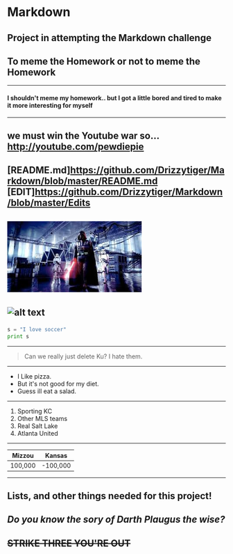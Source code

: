 # Markdown
Project in attempting the Markdown challenge
---
## To meme the Homework or not to meme the Homework
---
#### I shouldn't meme my homework.. but I got a little bored and tired to make it more interesting for myself
---
we must win the Youtube war so...
 <http://youtube.com/pewdiepie>
---
[README.md]<https://github.com/Drizzytiger/Markdown/blob/master/README.md>
[EDIT]<https://github.com/Drizzytiger/Markdown/blob/master/Edits>
---
![alt text](https://github.com/Drizzytiger/Markdown/blob/master/STW2.jpg?raw=true)
---
![alt text](https://encrypted-tbn0.gstatic.com/images?q=tbn:ANd9GcSAldx-RkPS68Ood1_uaRm16TsJgIgDTS-fWvtXomzd8PQXAhmTdg)
---
```python
s = "I love soccer"
print s
```
---
> Can we really just delete Ku? 
> I hate them.
---
* I Like pizza.
* But it's not good for my diet.
* Guess ill eat a salad.
---
1. Sporting KC
2. Other MLS teams
3. Real Salt Lake
4. Atlanta United
---
| Mizzou | Kansas |
|--------|--------|
|100,000 |-100,000|
---
**Lists, and other things needed for this project!**
---
*Do you know the sory of Darth Plaugus the wise?*
---
~~STRIKE THREE YOU'RE OUT~~
---
